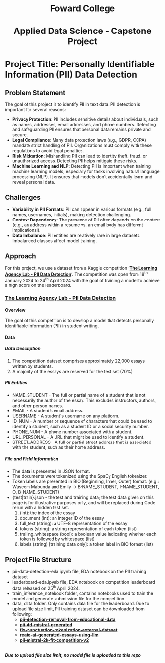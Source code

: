 <h1 align="center">Foward College</h1>
<h1 align="center">Applied Data Science - Capstone Project</h1>

# Project Title: Personally Identifiable Information (PII) Data Detection

## Problem Statement
The goal of this project is to identify PII in text data. PII detection is important for several reasons:
- <b>Privacy Protection</b>: PII includes sensitive details about individuals, such as names, addresses, email addresses, and phone numbers. Detecting and safeguarding PII ensures that personal data remains private and secure.
- <b>Legal Compliance</b>: Many data protection laws (e.g., GDPR, CCPA) mandate strict handling of PII. Organizations must comply with these regulations to avoid legal penalties.
- <b>Risk Mitigation</b>: Mishandling PII can lead to identity theft, fraud, or unauthorized access. Detecting PII helps mitigate these risks.
- <b>Machine Learning and NLP</b>: Detecting PII is important when training machine learning models, especially for tasks involving natural language processing (NLP). It ensures that models don’t accidentally learn and reveal personal data.

## Challenges
- <b>Variability in PII Formats</b>: PII can appear in various formats (e.g., full names, usernames, initials), making detection challenging.
- <b>Context Dependency</b>: The presence of PII often depends on the context (e.g., an address within a resume vs. an email body has different implicationsl).
- <b>Data Imbalance</b>: PII entities are relatively rare in large datasets. Imbalanced classes affect model training.

## Approach
For this project, we use a dataset from a Kaggle competition ‘__[The Learning Agency Lab - PII Data Detection](https://www.kaggle.com/competitions/pii-detection-removal-from-educational-data)__’. The competition was open from 18<sup>th</sup> January 2024 to 24<sup>th</sup> April 2024 with the goal of training a model to achieve a high score on the leaderboard.

### __[The Learning Agency Lab - PII Data Detection](https://www.kaggle.com/competitions/pii-detection-removal-from-educational-data)__ 
#### Overview
The goal of this competition is to develop a model that detects personally identifiable information (PII) in student writing.

#### Data
##### Data Description
1. The competition dataset comprises approximately 22,000 essays written by students.
2. A majority of the essays are reserved for the test set (70%)

##### PII Entities
- NAME_STUDENT - The full or partial name of a student that is not necessarily the author of the essay. This excludes instructors, authors, and other person names.
- EMAIL - A student’s email address.
- USERNAME - A student's username on any platform.
- ID_NUM - A number or sequence of characters that could be used to identify a student, such as a student ID or a social security number.
- PHONE_NUM - A phone number associated with a student.
- URL_PERSONAL - A URL that might be used to identify a student.
- STREET_ADDRESS - A full or partial street address that is associated with the student, such as their home address.

##### File and Field Information
- The data is presented in JSON format. 
- The documents were tokenized using the SpaCy English tokenizer.
- Token labels are presented in BIO (Beginning, Inner, Outer) format. (e.g.: Waseem Mabunda and Emily -> B-NAME_STUDENT, I-NAME_STUDENT, O, B-NAME_STUDENT)
- {test|train}.json - the test and training data; the test data given on this page is for illustrative purposes only, and will be replaced during Code rerun with a hidden test set.
  1. (int): the index of the essay
  2. document (int): an integer ID of the essay
  3. full_text (string): a UTF-8 representation of the essay
  4. tokens (string): a string representation of each token (list)
  5. trailing_whitespace (bool): a boolean value indicating whether each token is followed by whitespace (list)
  6. labels (string) [training data only]: a token label in BIO format (list)

## Project File Structure
- pii-data-detection-eda.ipynb file, EDA notebook on the PII training dataset.
- leaderboard-eda.ipynb file, EDA notebook on competition leaderboard data released on 25<sup>th</sup> April 2024.
- train_inference_notebook folder, contains notebooks used to train the model and generate submission file for the competition.
- data, data folder. Only contains data file for the leaderboard. Due to upload file size limit, PII training dataset can be downloaded from following:
  - __[pii-detection-removal-from-educational-data](https://www.kaggle.com/competitions/pii-detection-removal-from-educational-data/data)__
  - __[pii-dd-mistral-generated](https://www.kaggle.com/datasets/nbroad/pii-dd-mistral-generated)__
  - __[fix-punctuation-tokenization-external-dataset](https://www.kaggle.com/code/valentinwerner/fix-punctuation-tokenization-external-dataset/output)__
  - __[reate-ai-generated-essays-using-llm](https://www.kaggle.com/datasets/minhsienweng/ai-generated-text-dataset)__
  - __[pii-mistral-2k-fit-competition-v2](https://www.kaggle.com/datasets/mandrilator/pii-mistral-2k-fit-competition-v2)__

<br/>***Due to upload file size limit, no model file is uploaded to this repo***

